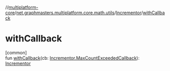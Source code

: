 //[multiplatform-core](../../../index.md)/[net.graphmasters.multiplatform.core.math.utils](../index.md)/[Incrementor](index.md)/[withCallback](with-callback.md)

# withCallback

[common]\
fun [withCallback](with-callback.md)(cb: [Incrementor.MaxCountExceededCallback](-max-count-exceeded-callback/index.md)): [Incrementor](index.md)
